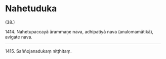 

# Nahetuduka






(38.)

1414\. Nahetupaccayā ārammaṇe nava, adhipatiyā nava (anulomamātikā), avigate nava.

---

1415\. Saññojanadukaṃ niṭṭhitaṃ.





